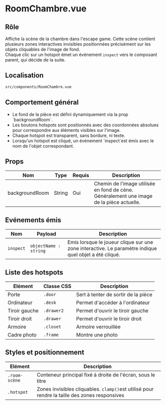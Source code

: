 # RoomChambre.vue

## Rôle

Affiche la scène de la chambre dans l'escape game.
Cette scène contient plusieurs zones interactives invisibles positionnées précisément sur les objets cliquables de l'image de fond. <br>
Chaque clic sur un hotspot émet un événement `inspect` vers le composant parent, qui décide de la suite.

## Localisation

```bash
src/components/RoomChambre.vue
```

## Comportement général
<ul>
<li> Le fond de la pièce est défini dynamiquement via la prop `backgroundRoom`.
<li> Les boutons hotspots sont positionnés avec des coordonnées absolues pour correspondre aux éléments visibles sur l'image.
<li> Chaque hotspot est transparent, sans bordure, ni texte.
<li> Lorsqu'un hotspot est cliqué, un événement `inspect`est émis avec le nom de l'objet correspondant. 
</ul>

## Props
| Nom | Type | Requis | Description |
|----|-----|-----|--------|
| backgroundRoom | String | Oui | Chemin de l'image utilisée en fond de cène. Généralement une image de la pièce actuelle. |

## Evénements émis

| Nom | Payload | Description |
|---------|---------|--------|
| `inspect` | `objectName : string` | Emis lorsque le joueur clique sur une zone interactive. Le paramètre indique quel objet a été cliqué. |

## Liste des hotspots

| Elément | Classe CSS | Description |
|-------|------------|------------|
| Porte | `.door` | Sert à tenter de sortir de la pièce |
| Ordinateur | `.desk` | Permet d'accéder à l'ordinateur |
| Tiroir gauche | `.drawer2` | Permet d'ouvrir le tiroir gauche |
| Tiroir droit | `.drawer` | Permet d'ouvrir le tiroir droit |
| Armoire | `.closet` | Armoire verrouillée |
| Cadre photo | `.frame` | Montre une photo |

## Styles et positionnement
| Elément | Description |
|---------|------------|
| `.room-scène` | Conteneur principal fixé à droite de l'écran, sous le titre |
| `.hotspot` | Zones invisibles cliquables. `clamp()`est utilisé pour rendre la taille des zones responsives |

